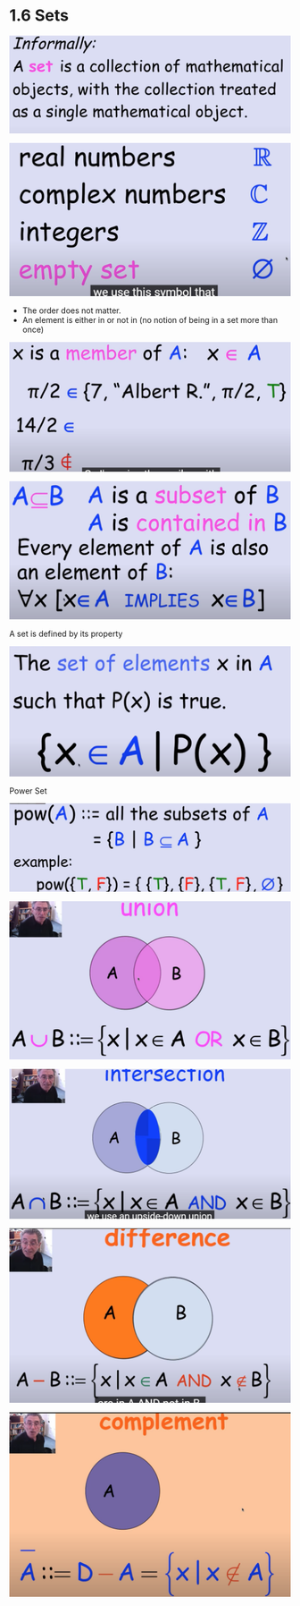 # 1.6 Sets

![](../../../.gitbook/assets/image%20%2844%29.png)

![](../../../.gitbook/assets/image%20%28100%29.png)

* The order does not matter.
* An element is either in or not in \(no notion of being in a set more than once\)



![](../../../.gitbook/assets/image%20%2897%29.png)

![](../../../.gitbook/assets/image%20%2848%29.png)

A set is defined by its property

![](../../../.gitbook/assets/image%20%28108%29.png)

Power Set

![](../../../.gitbook/assets/image%20%2883%29.png)

![](../../../.gitbook/assets/image%20%28119%29.png)

![](../../../.gitbook/assets/image%20%2835%29.png)

![](../../../.gitbook/assets/image%20%2860%29.png)

![](../../../.gitbook/assets/image%20%2870%29.png)

